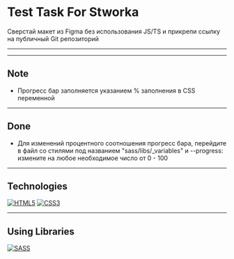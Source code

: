 # Test Task For Stworka
Сверстай макет из Figma без использования JS/TS и прикрепи ссылку на публичный Git репозиторий

<hr>



<hr>

## Note
* Прогресс бар заполняется указанием % заполнения в CSS переменной
<hr>

## Done
* Для изменений процентного соотношения прогресс бара, перейдите в файл со стилями под названием "sass/libs/_variables" и --progress: измените на любое необходимое число от 0 - 100
<hr>

## Technologies
[![HTML5](https://img.shields.io/badge/HTML5-e84141?style=for-the-badge&logo=CSS3)](https://html.spec.whatwg.org/multipage/)
[![CSS3](https://img.shields.io/badge/CSS3-c04beb?style=for-the-badge&logo=CSS3)](https://redux.js.org)

<hr>

## Using Libraries
[![SASS](https://img.shields.io/badge/SCSS-%233e4659?logo=SASS&label=SASS)](https://sass-lang.com/)

